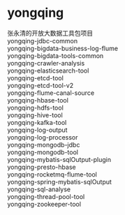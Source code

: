 # yongqing
张永清的开放大数据工具包项目
</br>
yongqing-jdbc-common
</br>
yongqing-bigdata-business-log-flume
</br>
yongqing-bigdata-tools-common
</br>
yongqing-crawler-analysis
</br>
yongqing-elasticsearch-tool
</br>
yongqing-etcd-tool
</br>
yongqing-etcd-tool-v2
</br>
yongqing-flume-canal-source
</br>
yongqing-hbase-tool
</br>
yongqing-hdfs-tool
</br>
yongqing-hive-tool
</br>
yongqing-kafka-tool
</br>
yongqing-log-output
</br>
yongqing-log-processor
</br>
yongqing-mongodb-jdbc
</br>
yongqing-mongodb-tool
</br>
yongqing-mybatis-sqlOutput-plugin
</br>
yongqing-presto-hbase
</br>
yongqing-rocketmq-flume-tool
</br>
yongqing-spring-mybatis-sqlOutput
</br>
yongqing-sql-analyse
</br>
yongqing-thread-pool-tool
</br>
yongqing-zookeeper-tool
</br>